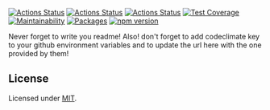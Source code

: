 [![Actions Status](https://github.com/Codibre/boilerplate-base/workflows/build/badge.svg)](https://github.com/Codibre/boilerplate-base/actions)
[![Actions Status](https://github.com/Codibre/boilerplate-base/workflows/test/badge.svg)](https://github.com/Codibre/boilerplate-base/actions)
[![Actions Status](https://github.com/Codibre/boilerplate-base/workflows/lint/badge.svg)](https://github.com/Codibre/boilerplate-base/actions)
[![Test Coverage](https://api.codeclimate.com/v1/badges/65e41e3018643f28168e/test_coverage)](https://codeclimate.com/github/Codibre/boilerplate-base/test_coverage)
[![Maintainability](https://api.codeclimate.com/v1/badges/65e41e3018643f28168e/maintainability)](https://codeclimate.com/github/Codibre/boilerplate-base/maintainability)
[![Packages](https://david-dm.org/Codibre/boilerplate-base.svg)](https://david-dm.org/Codibre/boilerplate-base)
[![npm version](https://badge.fury.io/js/%40codibre%2Fboilerplate-base.svg)](https://badge.fury.io/js/%40codibre%2Fboilerplate-base)

Never forget to write you readme! Also! don't forget to add codeclimate key to your github environment variables and to update the url here with the one provided by them!

## License

Licensed under [MIT](https://en.wikipedia.org/wiki/MIT_License).
